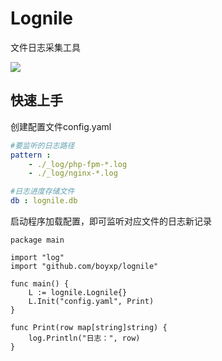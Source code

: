 # Lognile
文件日志采集工具

![](https://img.shields.io/npm/l/vue.svg)

## 快速上手
创建配置文件config.yaml
```yaml
#要监听的日志路径
pattern :
    - ./_log/php-fpm-*.log
    - ./_log/nginx-*.log

#日志进度存储文件
db : lognile.db

```

启动程序加载配置，即可监听对应文件的日志新记录
```golang
package main

import "log"
import "github.com/boyxp/lognile"

func main() {
	L := lognile.Lognile{}
	L.Init("config.yaml", Print)
}

func Print(row map[string]string) {
	log.Println("日志：", row)
}
```

